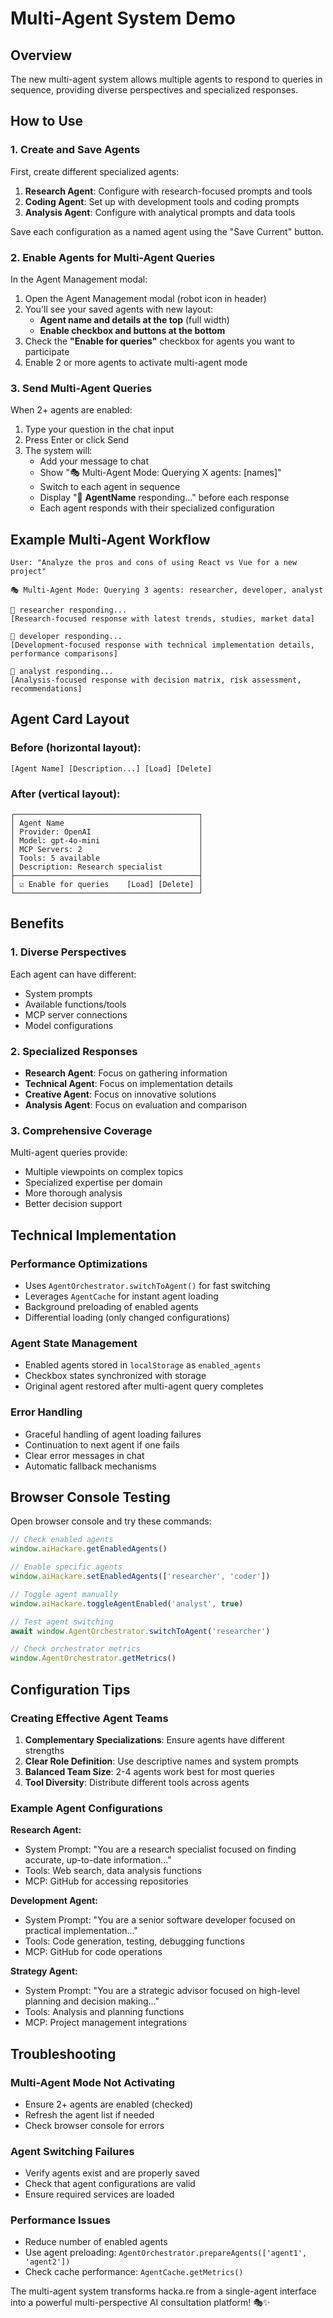 # Multi-Agent System Demo

## Overview

The new multi-agent system allows multiple agents to respond to queries in sequence, providing diverse perspectives and specialized responses.

## How to Use

### 1. Create and Save Agents

First, create different specialized agents:

1. **Research Agent**: Configure with research-focused prompts and tools
2. **Coding Agent**: Set up with development tools and coding prompts  
3. **Analysis Agent**: Configure with analytical prompts and data tools

Save each configuration as a named agent using the "Save Current" button.

### 2. Enable Agents for Multi-Agent Queries

In the Agent Management modal:

1. Open the Agent Management modal (robot icon in header)
2. You'll see your saved agents with new layout:
   - **Agent name and details at the top** (full width)
   - **Enable checkbox and buttons at the bottom**
3. Check the **"Enable for queries"** checkbox for agents you want to participate
4. Enable 2 or more agents to activate multi-agent mode

### 3. Send Multi-Agent Queries

When 2+ agents are enabled:

1. Type your question in the chat input
2. Press Enter or click Send
3. The system will:
   - Add your message to chat
   - Show "🎭 Multi-Agent Mode: Querying X agents: [names]"
   - Switch to each agent in sequence
   - Display "🤖 **AgentName** responding..." before each response
   - Each agent responds with their specialized configuration

## Example Multi-Agent Workflow

```
User: "Analyze the pros and cons of using React vs Vue for a new project"

🎭 Multi-Agent Mode: Querying 3 agents: researcher, developer, analyst

🤖 researcher responding...
[Research-focused response with latest trends, studies, market data]

🤖 developer responding...  
[Development-focused response with technical implementation details, performance comparisons]

🤖 analyst responding...
[Analysis-focused response with decision matrix, risk assessment, recommendations]
```

## Agent Card Layout

### Before (horizontal layout):
```
[Agent Name] [Description...] [Load] [Delete]
```

### After (vertical layout):
```
┌─────────────────────────────────────────┐
│ Agent Name                              │
│ Provider: OpenAI                        │
│ Model: gpt-4o-mini                      │
│ MCP Servers: 2                          │
│ Tools: 5 available                      │
│ Description: Research specialist        │
├─────────────────────────────────────────┤
│ ☑ Enable for queries    [Load] [Delete] │
└─────────────────────────────────────────┘
```

## Benefits

### 1. Diverse Perspectives
Each agent can have different:
- System prompts
- Available functions/tools
- MCP server connections
- Model configurations

### 2. Specialized Responses
- **Research Agent**: Focus on gathering information
- **Technical Agent**: Focus on implementation details  
- **Creative Agent**: Focus on innovative solutions
- **Analysis Agent**: Focus on evaluation and comparison

### 3. Comprehensive Coverage
Multi-agent queries provide:
- Multiple viewpoints on complex topics
- Specialized expertise per domain
- More thorough analysis
- Better decision support

## Technical Implementation

### Performance Optimizations
- Uses `AgentOrchestrator.switchToAgent()` for fast switching
- Leverages `AgentCache` for instant agent loading
- Background preloading of enabled agents
- Differential loading (only changed configurations)

### Agent State Management
- Enabled agents stored in `localStorage` as `enabled_agents`
- Checkbox states synchronized with storage
- Original agent restored after multi-agent query completes

### Error Handling
- Graceful handling of agent loading failures
- Continuation to next agent if one fails
- Clear error messages in chat
- Automatic fallback mechanisms

## Browser Console Testing

Open browser console and try these commands:

```javascript
// Check enabled agents
window.aiHackare.getEnabledAgents()

// Enable specific agents
window.aiHackare.setEnabledAgents(['researcher', 'coder'])

// Toggle agent manually
window.aiHackare.toggleAgentEnabled('analyst', true)

// Test agent switching
await window.AgentOrchestrator.switchToAgent('researcher')

// Check orchestrator metrics
window.AgentOrchestrator.getMetrics()
```

## Configuration Tips

### Creating Effective Agent Teams

1. **Complementary Specializations**: Ensure agents have different strengths
2. **Clear Role Definition**: Use descriptive names and system prompts
3. **Balanced Team Size**: 2-4 agents work best for most queries
4. **Tool Diversity**: Distribute different tools across agents

### Example Agent Configurations

**Research Agent:**
- System Prompt: "You are a research specialist focused on finding accurate, up-to-date information..."
- Tools: Web search, data analysis functions
- MCP: GitHub for accessing repositories

**Development Agent:**  
- System Prompt: "You are a senior software developer focused on practical implementation..."
- Tools: Code generation, testing, debugging functions
- MCP: GitHub for code operations

**Strategy Agent:**
- System Prompt: "You are a strategic advisor focused on high-level planning and decision making..."
- Tools: Analysis and planning functions
- MCP: Project management integrations

## Troubleshooting

### Multi-Agent Mode Not Activating
- Ensure 2+ agents are enabled (checked)
- Refresh the agent list if needed
- Check browser console for errors

### Agent Switching Failures
- Verify agents exist and are properly saved
- Check that agent configurations are valid
- Ensure required services are loaded

### Performance Issues
- Reduce number of enabled agents
- Use agent preloading: `AgentOrchestrator.prepareAgents(['agent1', 'agent2'])`
- Check cache performance: `AgentCache.getMetrics()`

The multi-agent system transforms hacka.re from a single-agent interface into a powerful multi-perspective AI consultation platform! 🎭✨